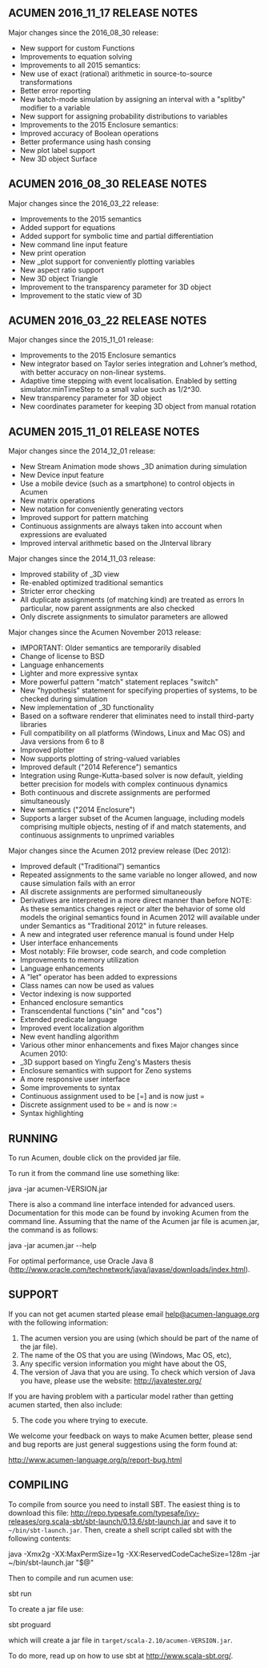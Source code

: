 ACUMEN 2016_11_17 RELEASE NOTES
-------------------------------

Major changes since the 2016_08_30 release:

- New support for custom Functions 
- Improvements to equation solving 
- Improvements to all 2015 semantics:
- New use of exact (rational) arithmetic in source-to-source 
transformations
- Better error reporting
- New batch-mode simulation by assigning an interval with a "splitby" 
modifier to a variable
- New support for assigning probability distributions to variables
- Improvements to the 2015 Enclosure semantics:
- Improved accuracy of Boolean operations
- Better profermance using hash consing 
- New plot label support
- New 3D object Surface

ACUMEN 2016_08_30 RELEASE NOTES
-------------------------------

Major changes since the 2016_03_22 release:

- Improvements to the 2015 semantics
- Added support for equations 
- Added support for symbolic time and partial differentiation
- New command line input feature 
- New print operation
- New _plot support for conveniently plotting variables 
- New aspect ratio support 
- New 3D object Triangle
- Improvement to the transparency parameter for 3D object
- Improvement to the static view of 3D 

ACUMEN 2016_03_22 RELEASE NOTES
-------------------------------

Major changes since the 2015_11_01 release:

- Improvements to the 2015 Enclosure semantics
- New integrator based on Taylor series integration and Lohner’s 
method, with better accuracy on non-linear systems.
- Adaptive time stepping with event localisation. Enabled by 
setting simulator.minTimeStep to a small value such as 1/2^30.
- New transparency parameter for 3D object
- New coordinates parameter for keeping 3D object from manual rotation

ACUMEN 2015_11_01 RELEASE NOTES
-------------------------------

Major changes since the 2014_12_01 release:

- New Stream Animation mode shows _3D animation during simulation
- New Device input feature
- Use a mobile device (such as a smartphone) to control
objects in Acumen
- New matrix operations
- New notation for conveniently generating vectors
- Improved support for pattern matching
- Continuous assignments are always taken into account when
expressions are evaluated
- Improved interval arithmetic based on the JInterval library

Major changes since the 2014_11_03 release:

- Improved stability of _3D view
- Re-enabled optimized traditional semantics
- Stricter error checking
- All duplicate assignments (of matching kind) are treated as errors
In particular, now parent assignments are also checked
- Only discrete assignments to simulator parameters are allowed

Major changes since the Acumen November 2013 release:

- IMPORTANT:  Older semantics are temporarily disabled
- Change of license to BSD
- Language enhancements
- Lighter and more expressive syntax
- More powerful pattern "match" statement replaces "switch"
- New "hypothesis" statement for specifying properties of systems,
to be checked during simulation
- New implementation of _3D functionality
- Based on a software renderer that eliminates need to install
third-party libraries
- Full compatibility on all platforms (Windows, Linux and Mac OS)
and Java versions from 6 to 8
- Improved plotter
- Now supports plotting of string-valued variables
- Improved default ("2014 Reference") semantics
- Integration using Runge-Kutta-based solver is now default, 
yielding better precision for models with complex continuous
dynamics
- Both continuous and discrete assignments are performed
simultaneously
- New semantics ("2014 Enclosure")
- Supports a larger subset of the Acumen language, including
models comprising multiple objects, nesting of if and match
statements, and continuous assignments to unprimed variables

Major changes since the Acumen 2012 preview release (Dec 2012):

- Improved default ("Traditional") semantics
- Repeated assignments to the same variable no longer allowed, and
now cause simulation fails with an error
- All discrete assignments are performed simultaneously
- Derivatives are interpreted in a more direct manner than before
NOTE: As these semantics changes reject or alter the behavior of
some old models the original semantics found in Acumen 2012 will 
available under under Semantics as "Traditional 2012" in future
releases.
- A new and integrated user reference manual is found under Help
- User interface enhancements
- Most notably:  File browser, code search, and code completion
- Improvements to memory utilization
- Language enhancements
- A "let" operator has been added to expressions
- Class names can now be used as values
- Vector indexing is now supported
- Enhanced enclosure semantics
- Transcendental functions ("sin" and "cos")
- Extended predicate language
- Improved event localization algorithm
- New event handling algorithm
- Various other minor enhancements and fixes
Major changes since Acumen 2010:
- _3D support based on Yingfu Zeng's Masters thesis
- Enclosure semantics with support for Zeno systems
- A more responsive user interface
- Some improvements to syntax
- Continuous assignment used to be [=] and is now just =
- Discrete assignment used to be = and is now :=
- Syntax highlighting

RUNNING
-------

To run Acumen, double click on the provided jar file.

To run it from the command line use something like:

java -jar acumen-VERSION.jar

There is also a command line interface intended for advanced users. 
Documentation for this mode can be found by invoking Acumen from the
command line. Assuming that the name of the Acumen jar file is
acumen.jar, the command is as follows:

java -jar acumen.jar --help

For optimal performance, use Oracle Java 8
(http://www.oracle.com/technetwork/java/javase/downloads/index.html).

SUPPORT
-------

If you can not get acumen started please email help@acumen-language.org
with the following information:

1) The acumen version you are using (which should be part of the
name of the jar file).
2) The name of the OS that you are using (Windows, Mac OS, etc),
3) Any specific version information you might have about the OS,
4) The version of Java that you are using.  To check which version
of Java you have, please use the website:  http://javatester.org/

If you are having problem with a particular model rather than getting
acumen started, then also include:

5) The code you where trying to execute.

We welcome your feedback on ways to make Acumen better, please
send and bug reports are just general suggestions using the form found
at:

http://www.acumen-language.org/p/report-bug.html

COMPILING
---------

To compile from source you need to install SBT.  The easiest thing is
to download this file:
http://repo.typesafe.com/typesafe/ivy-releases/org.scala-sbt/sbt-launch/0.13.6/sbt-launch.jar
and save it to ```~/bin/sbt-launch.jar```.  Then, create a shell script
called sbt with the following contents:

java -Xmx2g -XX:MaxPermSize=1g -XX:ReservedCodeCacheSize=128m -jar ~/bin/sbt-launch.jar "$@"

Then to compile and run acumen use:

sbt run

To create a jar file use:

sbt proguard

which will create a jar file in ```target/scala-2.10/acumen-VERSION.jar```.

To do more, read up on how to use sbt at http://www.scala-sbt.org/.
